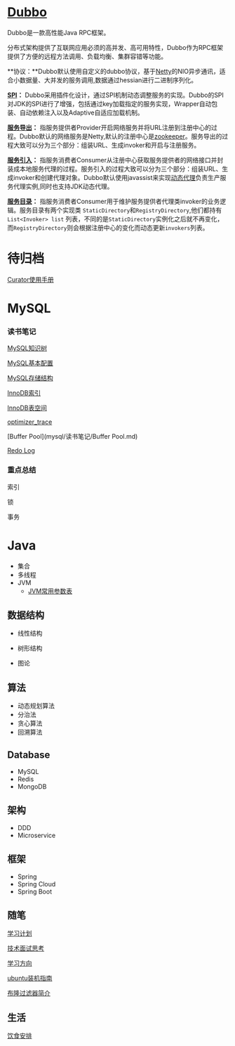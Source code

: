# [Dubbo](dubbo/Dubbo.md)

Dubbo是一款高性能Java RPC框架。

分布式架构提供了互联网应用必须的高并发、高可用特性，Dubbo作为RPC框架提供了方便的远程方法调用、负载均衡、集群容错等功能。

**协议：**Dubbo默认使用自定义的dubbo协议，基于[Netty](dubbo/dubbo-netty入门.md)的NIO异步通讯，适合小数据量、大并发的服务调用,数据通过hessian进行二进制序列化。

**[SPI](dubbo/dubbo-SPI.md)：** Dubbo采用插件化设计，通过SPI机制动态调整服务的实现。Dubbo的SPI对JDK的SPI进行了增强，包括通过key加载指定的服务实现，Wrapper自动包装、自动依赖注入以及Adaptive自适应加载机制。

**[服务导出](dubbo/dubbo-服务导出.md)：** 指服务提供者Provider开启网络服务并将URL注册到注册中心的过程。Dubbo默认的网络服务是Netty,默认的注册中心是[zookeeper](dubbo/dubbo-zookeeper.md)。服务导出的过程大致可以分为三个部分：组装URL、生成invoker和开启与注册服务。

**[服务引入](dubbo/dubbo-服务引入.md)：** 指服务消费者Consumer从注册中心获取服务提供者的网络接口并封装成本地服务代理的过程。服务引入的过程大致可以分为三个部分：组装URL、生成invoker和创建代理对象。Dubbo默认使用javassist来实现[动态代理](dubbo/dubbo-动态代理.md)负责生产服务代理实例,同时也支持JDK动态代理。

**[服务目录](dubbo/dubbo-服务目录.md)：** 指服务消费者Consumer用于维护服务提供者代理类invoker的业务逻辑。服务目录有两个实现类 `StaticDirectory`和`RegistryDirectory`,他们都持有`List<Invoker> list` 列表，不同的是`StaticDirectory`实例化之后就不再变化，而`RegistryDirectory`则会根据注册中心的变化而动态更新`invokers`列表。

# 待归档
[Curator使用手册](dubbo/Curator使用手册.md)



# MySQL

### 读书笔记

[MySQL知识树](mysql/MySQL知识树.md)

[MySQL基本配置](mysql/读书笔记/MySQL基本配置.md)

[MySQL存储结构](mysql/读书笔记/MySQL存储结构.md)

[InnoDB索引](mysql/读书笔记/InnoDB索引.md)

[InnoDB表空间](mysql/读书笔记/InnoDB表空间.md)

[optimizer_trace](mysql/读书笔记/optimizer_trace.md)

[Buffer Pool](mysql/读书笔记/Buffer Pool.md)

[Redo Log](mysql/读书笔记/Redo_Log.md)

### 重点总结

索引

锁

事务

# Java

- 集合
- 多线程
- JVM
  - [JVM常用参数表](jvm/JVM常用参数表.md)

## 数据结构

- 线性结构

- 树形结构

- 图论

## 算法
- 动态规划算法
- 分治法
- 贪心算法
- 回溯算法

## Database

- MySQL
- Redis
- MongoDB

## 架构

- DDD
- Microservice

## 框架
- Spring
- Spring Cloud
- Spring Boot 



## 随笔

[学习计划](随笔/学习计划.md)

[技术面试思考](随笔/技术面试思考.md)

[学习方向](随笔/学习方向.md)

[ubuntu装机指南](linux/ubuntu装机指南.md)

[布隆过滤器简介](redis/布隆过滤器简介.md)

## 生活

[饮食安排](生活/饮食安排.md)